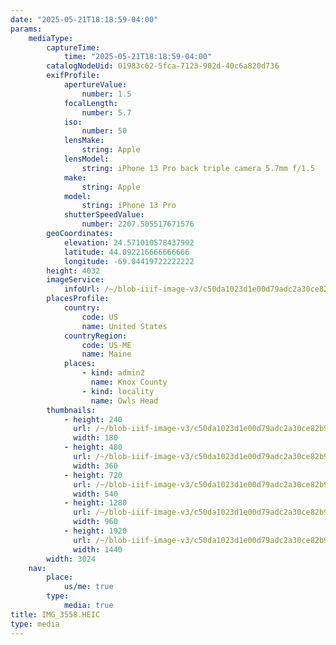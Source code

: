 ```yaml
---
date: "2025-05-21T18:18:59-04:00"
params:
    mediaType:
        captureTime:
            time: "2025-05-21T18:18:59-04:00"
        catalogNodeUid: 01983c62-5fca-7123-902d-40c6a820d736
        exifProfile:
            apertureValue:
                number: 1.5
            focalLength:
                number: 5.7
            iso:
                number: 50
            lensMake:
                string: Apple
            lensModel:
                string: iPhone 13 Pro back triple camera 5.7mm f/1.5
            make:
                string: Apple
            model:
                string: iPhone 13 Pro
            shutterSpeedValue:
                number: 2207.505517671576
        geoCoordinates:
            elevation: 24.571010578437992
            latitude: 44.092216666666666
            longitude: -69.04419722222222
        height: 4032
        imageService:
            infoUrl: /~/blob-iiif-image-v3/c50da1023d1e00d79adc2a30ce82b95e82009314597e3519224fbeb6bbb3a6a9/info.json
        placesProfile:
            country:
                code: US
                name: United States
            countryRegion:
                code: US-ME
                name: Maine
            places:
                - kind: admin2
                  name: Knox County
                - kind: locality
                  name: Owls Head
        thumbnails:
            - height: 240
              url: /~/blob-iiif-image-v3/c50da1023d1e00d79adc2a30ce82b95e82009314597e3519224fbeb6bbb3a6a9/full/180%2C240/0/default.jpg
              width: 180
            - height: 480
              url: /~/blob-iiif-image-v3/c50da1023d1e00d79adc2a30ce82b95e82009314597e3519224fbeb6bbb3a6a9/full/360%2C480/0/default.jpg
              width: 360
            - height: 720
              url: /~/blob-iiif-image-v3/c50da1023d1e00d79adc2a30ce82b95e82009314597e3519224fbeb6bbb3a6a9/full/540%2C720/0/default.jpg
              width: 540
            - height: 1280
              url: /~/blob-iiif-image-v3/c50da1023d1e00d79adc2a30ce82b95e82009314597e3519224fbeb6bbb3a6a9/full/960%2C1280/0/default.jpg
              width: 960
            - height: 1920
              url: /~/blob-iiif-image-v3/c50da1023d1e00d79adc2a30ce82b95e82009314597e3519224fbeb6bbb3a6a9/full/1440%2C1920/0/default.jpg
              width: 1440
        width: 3024
    nav:
        place:
            us/me: true
        type:
            media: true
title: IMG_3558.HEIC
type: media
---
```

